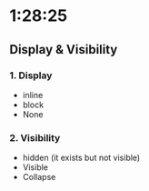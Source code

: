 # 1:28:25

## Display & Visibility

### 1. Display
- inline
- block
- None
### 2. Visibility
- hidden (it exists but not visible)
- Visible
- Collapse